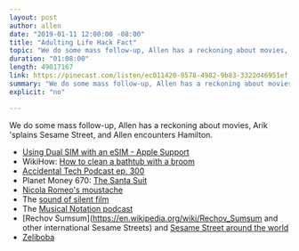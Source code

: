```yaml
---
layout: post
author: allen
date: "2019-01-11 12:00:00 -08:00"
title: "Adulting Life Hack Fact"
topic: "We do some mass follow-up, Allen has a reckoning about movies, Arik 'splains Sesame Street, and Allen encounters Hamilton."
duration: "01:08:00"
length: 49017167
link: https://pinecast.com/listen/ec011420-8578-4982-9b83-3322d46951ef.mp3
summary: "We do some mass follow-up, Allen has a reckoning about movies, Arik 'splains Sesame Street, and Allen encounters Hamilton."
explicit: "no"

---
```

 
We do some mass follow-up, Allen has a reckoning about movies, Arik 'splains Sesame Street, and Allen encounters Hamilton.

- [Using Dual SIM with an eSIM - Apple Support](https://support.apple.com/en-ca/HT209044)
- WikiHow: [How to clean a bathtub with a broom](https://www.wikihow.com/Clean-a-Shower/Tub-the-Easy-Way)
- [Accidental Tech Podcast ep. 300](http://atp.fm/episodes/300) 
- Planet Money 670: [The Santa Suit](https://www.npr.org/sections/money/2017/12/20/571645063/episode-670-the-santa-suit)
- [Nicola Romeo's moustache](https://www.carsandspecs.com/nicola-romeo/)
- The [sound of silent film](https://en.wikipedia.org/wiki/Silent_film#Live_music_and_other_sound_accompaniment)
- The [Musical Notation podcast](https://westanthony.com/2018/09/21/1-metropolis-three-different-ones/)
- [Rechov Sumsum](https://en.wikipedia.org/wiki/Rechov_Sumsum and other international Sesame Streets) and [Sesame Street around the world](https://en.wikipedia.org/wiki/List_of_Sesame_Street_international_co-production_characters)
- [Zeliboba](http://muppet.wikia.com/wiki/Zeliboba)